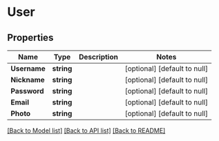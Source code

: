 # User

## Properties
Name | Type | Description | Notes
------------ | ------------- | ------------- | -------------
**Username** | **string** |  | [optional] [default to null]
**Nickname** | **string** |  | [optional] [default to null]
**Password** | **string** |  | [optional] [default to null]
**Email** | **string** |  | [optional] [default to null]
**Photo** | **string** |  | [optional] [default to null]

[[Back to Model list]](../README.md#documentation-for-models) [[Back to API list]](../README.md#documentation-for-api-endpoints) [[Back to README]](../README.md)


